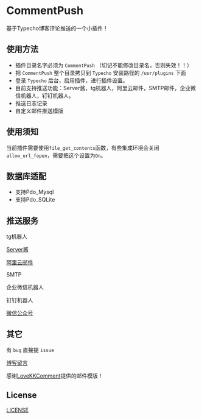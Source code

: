 # CommentPush

基于Typecho博客评论推送的一个小插件！

## 使用方法

- 插件目录名字必须为 `CommentPush` （切记不能修改目录名，否则失效！！）
- 把 `CommentPush` 整个目录拷贝到 `Typecho` 安装路径的 `/usr/plugins` 下面
- 登录 `Typecho` 后台，启用插件，进行插件设置。
- 目前支持推送功能：Server酱，tg机器人，阿里云邮件，SMTP邮件，企业微信机器人，钉钉机器人。
- 推送日志记录
- 自定义邮件推送模版

## 使用须知

当前插件需要使用`file_get_contents`函数，有些集成环境会关闭`allow_url_fopen`，需要把这个设置为`On`。

## 数据库适配

- 支持Pdo_Mysql
- 支持Pdo_SQLite

## 推送服务

tg机器人

[Server酱](http://sc.ftqq.com)

[阿里云邮件](https://www.aliyun.com/product/directmail)

SMTP

企业微信机器人

钉钉机器人

[微信公众号](https://mp.weixin.qq.com/debug/cgi-bin/sandbox?t=sandbox/login)

## 其它

有 `bug` 直接提 `issue`

[博客留言](https://blog.gaobinzhan.com/message.html)

感谢[LoveKKComment](https://github.com/ylqjgm/LoveKKComment)提供的邮件模版！

## License

[LICENSE](LICENSE)
